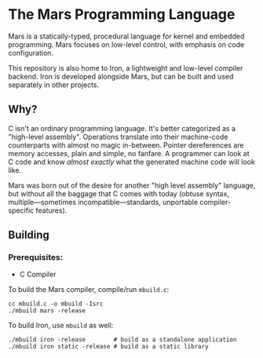 # The Mars Programming Language

Mars is a statically-typed, procedural language for kernel and embedded programming. 
Mars focuses on low-level control, with emphasis on code configuration.

This repository is also home to Iron, a lightweight and low-level compiler backend. Iron is 
developed alongside Mars, but can be built and used separately in other projects.

## Why?

C isn't an ordinary programming language. It's better categorized as a "high-level assembly".
Operations translate into their machine-code counterparts with almost no magic in-between.
Pointer dereferences are memory accesses, plain and simple, no fanfare. A programmer can look at
C code and know *almost exactly* what the generated machine code will look like.

Mars was born out of the desire for another "high level assembly" language, but without all the 
baggage that C comes with today (obtuse syntax, multiple—sometimes incompatible—standards, 
unportable compiler-specific features).

## Building
### Prerequisites:
- C Compiler

To build the Mars compiler, compile/run `mbuild.c`:
```shell
cc mbuild.c -o mbuild -Isrc
./mbuild mars -release
```
To build Iron, use `mbuild` as well:
```shell
./mbuild iron -release        # build as a standalone application
./mbuild iron static -release # build as a static library
```
